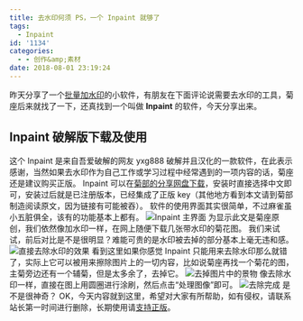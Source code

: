 ```yaml
---
title: 去水印何须 PS，一个 Inpaint 就够了
tags:
  - Inpaint
id: '1134'
categories:
  - - 创作&amp;素材
date: 2018-08-01 23:19:24
---
```


昨天分享了一个[批量加水印](https://www.jubuzz.com/share/1131.html)的小软件，有朋友在下面评论说需要去水印的工具，菊座后来就找了一下，还真找到一个叫做 **Inpaint** 的软件，今天分享出来。

## Inpaint 破解版下载及使用

这个 Inpaint 是来自吾爱破解的网友 yxg888 破解并且汉化的一款软件，在此表示感谢，当然如果去水印作为自己工作或学习过程中经常遇到的一项内容的话，菊座还是建议购买正版。 Inpaint 可以在[菊部的分享网盘下载](https://jubuzz.pipipan.com/fs/18034009-301192731)，安装时直接选择中文即可，安装过后就是已注册版本，已经集成了正版 key（其他地方看到本文请到菊部制造阅读原文，因为链接有可能被吞）。 软件的使用界面其实很简单，不过麻雀虽小五脏俱全，该有的功能基本上都有。 ![Inpaint 主界面](https://i.loli.net/2018/08/01/5b61ca204ddcc.png) 为显示此文是菊座原创，我们依然像加水印一样，在网上随便下载几张带水印的菊花图。 我们来试试，前后对比是不是很明显？难能可贵的是水印被去掉的部分基本上毫无违和感。 ![直接去除水印的效果](https://i.loli.net/2018/08/01/5b61ca4bece3e.jpg) 看到这里如果你感觉 Inpaint 只能用来去除水印那么就错了，实际上它可以被用来擦除图片上的一切内容，比如说菊座再找一个菊花的图，主菊旁边还有一个辅菊，但是太多余了，去掉它。 ![去掉图片中的景物](https://i.loli.net/2018/08/01/5b61ca7161b8b.png) 像去除水印一样，直接在图上用圆圈进行涂刷，然后点击“处理图像”即可。 ![去除完成](https://i.loli.net/2018/08/01/5b61caad0a4b1.png) 是不是很神奇？ OK，今天内容就到这里，希望对大家有所帮助，如有侵权，请联系站长第一时间进行删除，长期使用请[支持正版](https://store.lizhi.io/site/products/id/168?cid=ljvdf05a)。